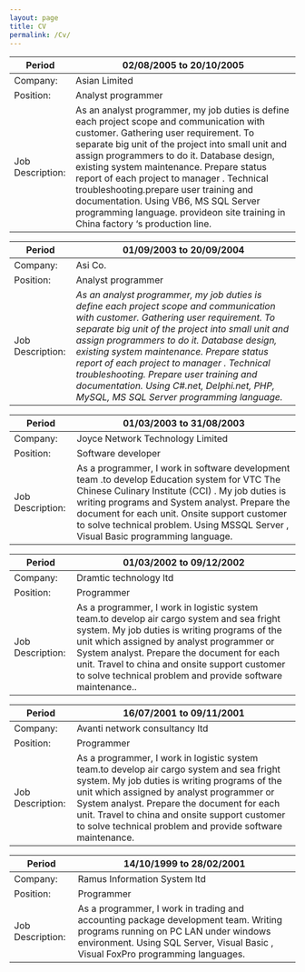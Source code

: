 ```yaml
---
layout: page
title: CV
permalink: /Cv/
---
```



| Period  |  02/08/2005 to 20/10/2005|
|----------|----------|
| Company: | Asian Limited |
| Position: |Analyst programmer|
| Job Description: |As an analyst programmer, my job duties is define each project scope and communication with customer. Gathering user requirement. To separate big unit of the project into small unit and assign programmers to do it. Database design, existing system maintenance. Prepare status report of each project to manager . Technical troubleshooting.prepare user training and documentation. Using VB6, MS SQL Server programming language. provideon site training in China factory ‘s production line.|



| Period           | 01/09/2003 to 20/09/2004                                 |
| ---------------- | ------------------------------------------------------------ |
| Company:         | Asi Co.                                                      |
| Position:        | Analyst programmer                                           |
| Job Description: | *As an analyst programmer, my job duties is define each project scope and communication with customer. Gathering user requirement. To separate big unit of the project into small unit and assign programmers to do it. Database design, existing system maintenance. Prepare status report of each project to manager . Technical troubleshooting. Prepare user training and documentation. Using C#.net, Delphi.net, PHP, MySQL, MS SQL Server programming language.* |



| Period           | 01/03/2003 to 31/08/2003|
| ---------------- | ------------------------------------------------------------ |
| Company:         | Joyce Network Technology Limited|
| Position:        | Software developer |
| Job Description: | As a programmer, I work in software development team .to develop Education system for VTC The Chinese Culinary Institute (CCI) . My job duties is writing programs and System analyst. Prepare the document for each unit. Onsite support customer to solve technical problem. Using MSSQL Server , Visual Basic programming language.|



| Period           | 01/03/2002 to 09/12/2002                                 |
| ---------------- | ------------------------------------------------------------ |
| Company:         | Dramtic technology ltd                                       |
| Position:        | Programmer                                                   |
| Job Description: | As a programmer, I work in logistic system team.to develop air cargo system and sea fright system. My job duties is writing programs of the unit which assigned by analyst programmer or System analyst. Prepare the document for each unit. Travel to china and onsite support customer to solve technical problem and provide software maintenance.. |



| Period           | 16/07/2001 to 09/11/2001                                     |
| ---------------- | ------------------------------------------------------------ |
| Company:         | Avanti network consultancy ltd                               |
| Position:        | Programmer                                                   |
| Job Description: | As a programmer, I work in logistic system team.to develop air cargo system and sea fright system. My job duties is writing programs of the unit which assigned by analyst programmer or System analyst. Prepare the document for each unit. Travel to china and onsite support customer to solve technical problem and provide software maintenance. |



| Period           | 14/10/1999 to 28/02/2001                                 |
| ---------------- | ------------------------------------------------------------ |
| Company:         | Ramus Information System ltd                                 |
| Position:        | Programmer                                                   |
| Job Description: | As a programmer, I work in trading and accounting package development team. Writing programs running on PC LAN under windows environment. Using SQL Server, Visual Basic , Visual FoxPro programming languages. |
